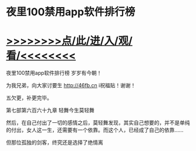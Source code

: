 # 夜里100禁用app软件排行榜

# <a href="https://https://github.com/kiuhd/dfrw/issues/1">>>>>>>>>点/此/进/入/观/看/<<<<<<<<</a>

夜里100禁用app软件排行榜
岁岁有今朝！

为我兄弟，向大家讨要生
http://46fb.cn
i祝福贴！谢谢！

五欠更，补更完毕。

第七部第六百六十九章 轻舞今生莫轻舞

然后，在自己付出了一切的感情之后，莫轻舞发现，其实自己想要的，并不是单纯的付出，女人这一生，还需要有一个依靠。而这个人，已经成了自己的依靠……

但那位孤独的剑客，终究还是选择了绝情离
